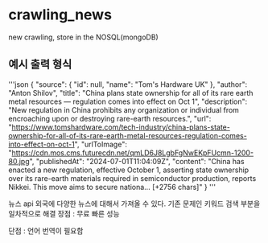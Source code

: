 # crawling_news
new crawling, store in the NOSQL(mongoDB)

## 예시 출력 형식
'''json
  {
    "source": {
      "id": null,
      "name": "Tom's Hardware UK"
    },
    "author": "Anton Shilov",
    "title": "China plans state ownership for all of its rare earth metal resources — regulation comes into effect on Oct 1",
    "description": "New regulation in China prohibits any organization or individual from encroaching upon or destroying rare-earth resources.",
    "url": "https://www.tomshardware.com/tech-industry/china-plans-state-ownership-for-all-of-its-rare-earth-metal-resources-regulation-comes-into-effect-on-oct-1",
    "urlToImage": "https://cdn.mos.cms.futurecdn.net/qmLD6J8LgbFgNwEKpFUcmn-1200-80.jpg",
    "publishedAt": "2024-07-01T11:04:09Z",
    "content": "China has enacted a new regulation, effective October 1, asserting state ownership over its rare-earth materials required in semiconductor production, reports Nikkei. This move aims to secure nationa… [+2756 chars]"
  }
'''

뉴스 api
외국에 다양한 뉴스에 대해서 가져올 수 있다. 기존 문제인 키워드 검색 부분을 일차적으로 해결 
장점 : 
    무료
    빠른 성능


단점 : 
    언어 번역이 필요함
